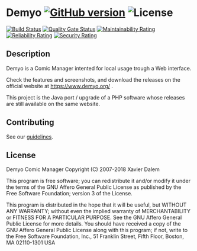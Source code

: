 # Demyo [![GitHub version](https://badge.fury.io/gh/the4thlaw%2Fdemyo.svg)](https://badge.fury.io/gh/the4thlaw%2Fdemyo) ![License](https://img.shields.io/badge/license-AGPL%20v3-blue.svg)

[![Build Status](https://travis-ci.org/The4thLaw/demyo.svg?branch=master)](https://travis-ci.org/The4thLaw/demyo) [![Quality Gate Status](https://sonarcloud.io/api/project_badges/measure?project=The4thLaw_demyo&metric=alert_status)](https://sonarcloud.io/dashboard?id=The4thLaw_demyo) [![Maintainability Rating](https://sonarcloud.io/api/project_badges/measure?project=The4thLaw_demyo&metric=sqale_rating)](https://sonarcloud.io/dashboard?id=The4thLaw_demyo) [![Reliability Rating](https://sonarcloud.io/api/project_badges/measure?project=The4thLaw_demyo&metric=reliability_rating)](https://sonarcloud.io/dashboard?id=The4thLaw_demyo) [![Security Rating](https://sonarcloud.io/api/project_badges/measure?project=The4thLaw_demyo&metric=security_rating)](https://sonarcloud.io/dashboard?id=The4thLaw_demyo)

## Description
Demyo is a Comic Manager intented for local usage trough a Web interface.

Check the features and screenshots, and download the releases on the official website at https://www.demyo.org/ .

This project is the Java port / upgrade of a PHP software whose releases are still available on the same website.

## Contributing

See our [guidelines](.github/CONTRIBUTING.md).

## License
Demyo Comic Manager
Copyright (C) 2007-2018 Xavier Dalem

This program is free software; you can redistribute it and/or modify it under the terms of the GNU Affero General Public License as published by the Free Software Foundation; version 3 of the License.

This program is distributed in the hope that it will be useful, but WITHOUT ANY WARRANTY; without even the implied warranty of MERCHANTABILITY or FITNESS FOR A PARTICULAR PURPOSE.  See the GNU Affero General Public License for more details. You should have received a copy of the GNU Affero General Public License along with this program; if not, write to the Free Software Foundation, Inc., 51 Franklin Street, Fifth Floor, Boston, MA 02110-1301  USA
